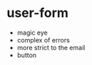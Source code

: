 # user-form

<ul>
<li>magic eye</li>
<li>complex of errors</li>
<li>more strict to the email</li>
<li>button</li>
</ul>
